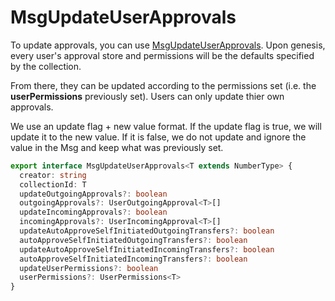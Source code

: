 # MsgUpdateUserApprovals

To update approvals, you can use [MsgUpdateUserApprovals](https://bitbadges.github.io/bitbadgesjs/packages/bitbadgesjs-sdk/docs/interfaces/MsgUpdateUserApprovals.html). Upon genesis, every user's approval store and permissions will be the defaults specified by the collection.&#x20;

From there, they can be updated according to the permissions set (i.e. the **userPermissions** previously set). Users can only update thier own approvals.

We use an update flag + new value format. If the update flag is true, we will update it to the new value. If it is false, we do not update and ignore the value in the Msg and keep what was previously set.

```typescript
export interface MsgUpdateUserApprovals<T extends NumberType> {
  creator: string
  collectionId: T
  updateOutgoingApprovals?: boolean
  outgoingApprovals?: UserOutgoingApproval<T>[]
  updateIncomingApprovals?: boolean
  incomingApprovals?: UserIncomingApproval<T>[]
  updateAutoApproveSelfInitiatedOutgoingTransfers?: boolean
  autoApproveSelfInitiatedOutgoingTransfers?: boolean
  updateAutoApproveSelfInitiatedIncomingTransfers?: boolean
  autoApproveSelfInitiatedIncomingTransfers?: boolean
  updateUserPermissions?: boolean
  userPermissions?: UserPermissions<T>
}
```


